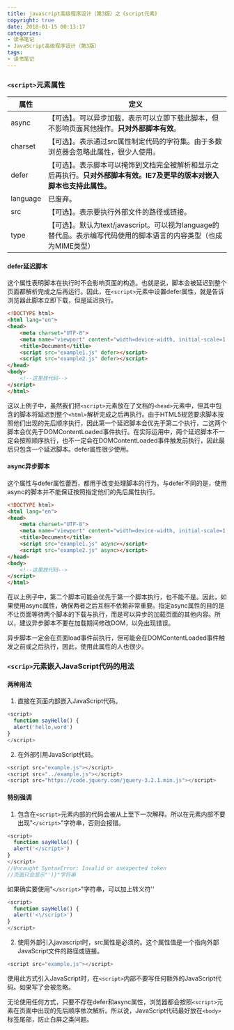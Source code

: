 ```yaml
---
title: javascript高级程序设计（第3版）之《script元素》
copyright: true
date: 2018-01-15 00:13:17
categories:
- 读书笔记
- JavaScript高级程序设计（第3版）
tags:
- 读书笔记
---
```


### `<script>`元素属性
  | 属性       | 定义                                       |
  | -------- | ---------------------------------------- |
  | async    | 【可选】。可以异步加载，表示可以立即下载此脚本，但不影响页面其他操作。**只对外部脚本有效**。 |
  | charset  | 【可选】。表示通过src属性制定代码的字符集。由于多数浏览器会忽略此属性，很少人使用。 |
  | defer    | 【可选】。表示脚本可以掩饰到文档完全被解析和显示之后再执行。**只对外部脚本有效。IE7及更早的版本对嵌入脚本也支持此属性。** |
  | language | 已废弃。                                     |
  | src      | 【可选】。表示要执行外部文件的路径或链接。                    |
  | type     | 【可选】。默认为text/javascript。可以视为language的替代品。表示编写代码使用的脚本语言的内容类型（也成为MIME类型） |
<!--more-->
#### defer延迟脚本

  这个属性表明脚本在执行时不会影响页面的构造。也就是说，脚本会被延迟到整个页面都解析完成之后再运行。因此，在`<script>`元素中设置defer属性，就是告诉浏览器此脚本立即下载，但是延迟执行。

  ~~~html
  <!DOCTYPE html>
  <html lang="en">
  <head>
      <meta charset="UTF-8">
      <meta name="viewport" content="width=device-width, initial-scale=1.0">
      <title>Document</title>
      <script src="example1.js" defer></script>
      <script src="example2.js" defer></script>
  </head>
  <body>
      <!--这里放代码-->
  </script>
  </html>
  ~~~

  这以上例子中，虽然我们把`<script>`元素放在了文档的`<head>`元素中，但其中包含的脚本将延迟到整个`<html>`解析完成之后再执行。由于HTML5规范要求脚本按照他们出现的先后顺序执行，因此第一个延迟脚本会优先于第二个执行，二这两个脚本会优先于DOMContentLoaded事件执行。在实际运用中，两个延迟脚本不一定会按照顺序执行，也不一定会在DOMContentLoaded事件触发前执行，因此最后只包含一个延迟脚本。defer属性很少使用。

#### async异步脚本

  这个属性与defer属性蕾西，都用于改变处理脚本的行为。与defer不同的是，使用async的脚本并不能保证按照指定他们的先后属性执行。

  ~~~html
  <!DOCTYPE html>
  <html lang="en">
  <head>
      <meta charset="UTF-8">
      <meta name="viewport" content="width=device-width, initial-scale=1.0">
      <title>Document</title>
      <script src="example1.js" async></script>
      <script src="example2.js" async></script>
  </head>
  <body>
      <!--这里放代码-->
  </script>
  </html>
  ~~~

  在以上例子中，第二个脚本可能会优先于第一个脚本执行，也不能不是。因此，如果使用async属性，确保两者之后互相不依赖非常重要。指定async属性的目的是不让页面等待两个脚本的下载与执行，而是可以异步的加载页面的其他内容。所以，建议异步脚本不要在加载期间修改DOM，以免出现错误。

  异步脚本一定会在页面load事件前执行，但可能会在DOMContentLoaded事件触发之前或之后执行，因此，使用此属性的人也很少。

### `<scrip>`元素嵌入JavaScript代码的用法
#### 两种用法
1. 直接在页面内部嵌入JavaScript代码。
  ~~~js
  <script>
    function sayHello() {
    alert('hello,word')
  }
  </script>
  ~~~

2. 在外部引用JavaScript代码。
  ~~~js
  <script src="example.js"></script>
  <script src="../example.js"></script>
  <script src="https://code.jquery.com/jquery-3.2.1.min.js"></script>
  ~~~



#### 特别强调

1. 包含在`<script>`元素内部的代码会被从上至下一次解释。所以在元素内部不要出现"`</script>`"字符串，否则会报错。 
  ~~~js
  <script>
    function sayHello() {
    alert('</script>')
  }
  </script>
  //Uncaught SyntaxError: Invalid or unexpected token
  //页面只会显示"')}"字符串
  ~~~
  ​如果确实要使用"`</script>`"字符串，可以加上转义符'\'
  ~~~js
  <script>
    function sayHello() {
    alert('<\/script>')
  }
  </script>
  ~~~

2. 使用外部引入javascript时，src属性是必须的。这个属性值是一个指向外部JavaScript文件的路径或链接。

  ~~~js
  <script src="example.js"></script>
  ~~~

  使用此方式引入JavaScript时，在`<script>`内部不要写任何额外的JavaScript代码。如果写了会被忽略。

  无论使用任何方式，只要不存在defer和async属性，浏览器都会按照`<script>`元素在页面中出现的先后顺序依次解析。所以说，JavaScript代码最好放在`<body>`标签尾部，防止白屏之类问题。